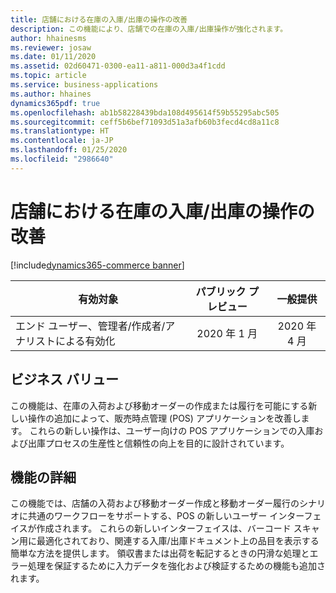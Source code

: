 ```yaml
---
title: 店舗における在庫の入庫/出庫の操作の改善
description: この機能により、店舗での在庫の入庫/出庫操作が強化されます。
author: hhainesms
ms.reviewer: josaw
ms.date: 01/11/2020
ms.assetid: 02d60471-0300-ea11-a811-000d3a4f1cdd
ms.topic: article
ms.service: business-applications
ms.author: hhaines
dynamics365pdf: true
ms.openlocfilehash: ab1b58228439bda108d495614f59b55295abc505
ms.sourcegitcommit: ceff5b6bef71093d51a3afb60b3fecd4cd8a11c8
ms.translationtype: HT
ms.contentlocale: ja-JP
ms.lasthandoff: 01/25/2020
ms.locfileid: "2986640"
---
```

# <a name="improved-inbound-and-outbound-inventory-operations-in-store"></a>店舗における在庫の入庫/出庫の操作の改善
[!include[dynamics365-commerce banner](../includes/dynamics365-commerce.md)]

| 有効対象    |  パブリック プレビュー | 一般提供 | 
| ---------- | :----------: |:----------: |
|エンド ユーザー、管理者/作成者/アナリストによる有効化|2020 年 1 月| 2020 年 4 月|


## <a name="business-value"></a>ビジネス バリュー
<!-- bv start -->
この機能は、在庫の入荷および移動オーダーの作成または履行を可能にする新しい操作の追加によって、販売時点管理 (POS) アプリケーションを改善します。 これらの新しい操作は、ユーザー向けの POS アプリケーションでの入庫および出庫プロセスの生産性と信頼性の向上を目的に設計されています。
<!-- bv end -->



## <a name="feature-details"></a>機能の詳細
<!--feature detail start -->
この機能では、店舗の入荷および移動オーダー作成と移動オーダー履行のシナリオに共通のワークフローをサポートする、POS の新しいユーザー インターフェイスが作成されます。 これらの新しいインターフェイスは、バーコード スキャン用に最適化されており、関連する入庫/出庫ドキュメント上の品目を表示する簡単な方法を提供します。 領収書または出荷を転記するときの円滑な処理とエラー処理を保証するために入力データを強化および検証するための機能も追加されます。
<!--feature detail end -->









